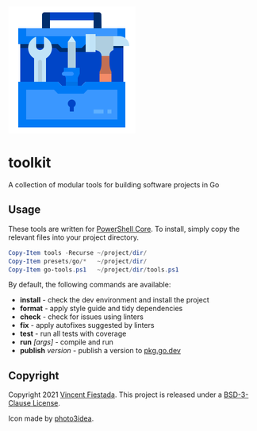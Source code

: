 ![](./icon.svg)

# toolkit

A collection of modular tools for building software projects in Go

## Usage

These tools are written for [PowerShell Core](https://microsoft.com/PowerShell). To install, simply copy the relevant files into your project directory.

```ps1
Copy-Item tools -Recurse ~/project/dir/
Copy-Item presets/go/*   ~/project/dir/
Copy-Item go-tools.ps1   ~/project/dir/tools.ps1

```

By default, the following commands are available:

- **install** - check the dev environment and install the project
- **format** - apply style guide and tidy dependencies
- **check** - check for issues using linters
- **fix** - apply autofixes suggested by linters
- **test** - run all tests with coverage
- **run** _[args]_ - compile and run
- **publish** _version_ - publish a version to [pkg.go.dev](https://pkg.go.dev)

## Copyright

Copyright 2021 [Vincent Fiestada](mailto:vincent@vincent.click). This project is released under a [BSD-3-Clause License](./LICENSE).

Icon made by [photo3idea](https://www.flaticon.com/authors/photo3idea-studio).
